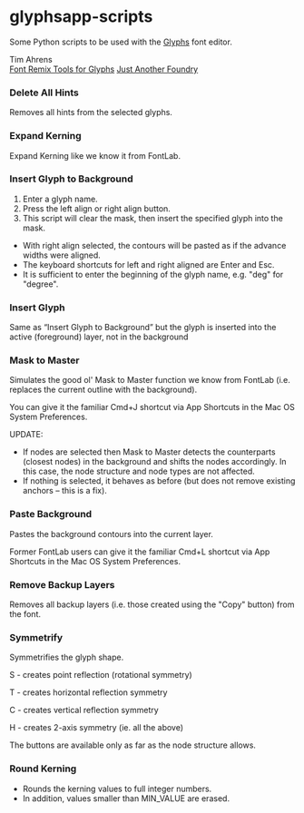 glyphsapp-scripts
=================

Some Python scripts to be used with the [Glyphs](http://www.glyphsapp.com/) font editor.

Tim Ahrens  
[Font Remix Tools for Glyphs](http://remix-tools.com/glyphsapp) 
[Just Another Foundry](http://justanotherfoundry.com/) 

### Delete All Hints

Removes all hints from the selected glyphs.


### Expand Kerning

Expand Kerning like we know it from FontLab.


### Insert Glyph to Background

1. Enter a glyph name.
2. Press the left align or right align button.
3. This script will clear the mask, then insert the specified glyph into the mask.

- With right align selected, the contours will be pasted as if the advance widths were aligned.
- The keyboard shortcuts for left and right aligned are Enter and Esc.
- It is sufficient to enter the beginning of the glyph name, e.g. "deg" for "degree".


### Insert Glyph

Same as “Insert Glyph to Background” but the glyph is inserted into the active (foreground) layer, not in the background

### Mask to Master

Simulates the good ol' Mask to Master function we know from FontLab
(i.e. replaces the current outline with the background).

You can give it the familiar Cmd+J shortcut via App Shortcuts
in the Mac OS System Preferences.

UPDATE:

- If nodes are selected then Mask to Master detects the counterparts (closest nodes) in the background
and shifts the nodes accordingly. In this case, the node structure and node types are not affected.
- If nothing is selected, it behaves as before (but does not remove existing anchors – this is a fix).


### Paste Background

Pastes the background contours into the current layer.

Former FontLab users can give it the familiar Cmd+L shortcut via App Shortcuts
in the Mac OS System Preferences.


### Remove Backup Layers

Removes all backup layers (i.e. those created using the "Copy" button) from the font.


### Symmetrify

Symmetrifies the glyph shape.

S - creates point reflection (rotational symmetry)

T - creates horizontal reflection symmetry

C - creates vertical reflection symmetry

H - creates 2-axis symmetry (ie. all the above)

The buttons are available only as far as the node structure allows.

### Round Kerning

- Rounds the kerning values to full integer numbers.
- In addition, values smaller than MIN_VALUE are erased.
